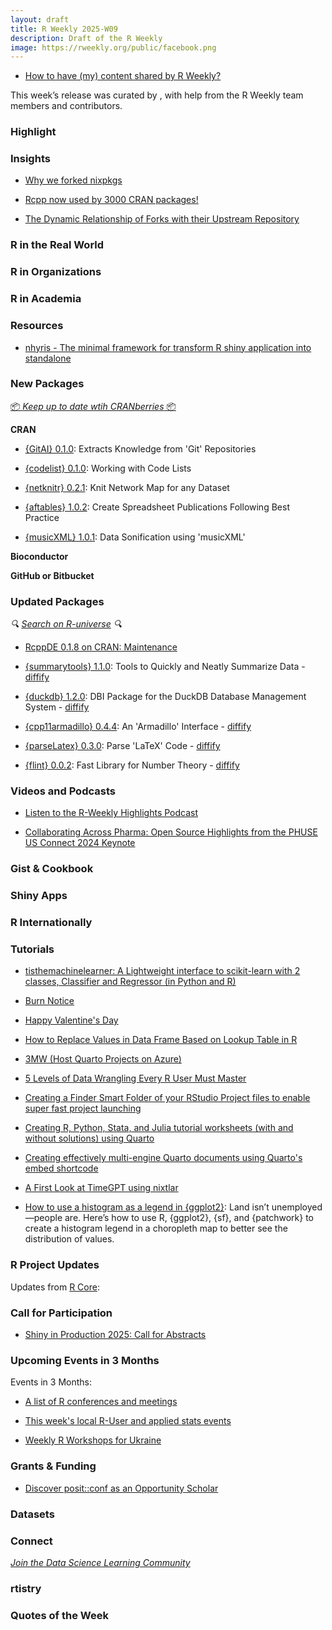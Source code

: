 ```yaml
---
layout: draft
title: R Weekly 2025-W09
description: Draft of the R Weekly
image: https://rweekly.org/public/facebook.png
---
```



+ [How to have (my) content shared by R Weekly?](https://github.com/rweekly/rweekly.org#how-to-have-my-content-shared-by-r-weekly)

This week’s release was curated by [](), with help from the R Weekly team members and contributors.



### Highlight



### Insights

+ [Why we forked nixpkgs](https://b-rodrigues.github.io/posts/2025-02-17-rstats-on-nix.html)

+ [Rcpp now used by 3000 CRAN packages!](http://dirk.eddelbuettel.com/blog/2025/02/20#rcpp_3000_packages)

+ [The Dynamic Relationship of Forks with their Upstream Repository](https://ropensci.org/blog/2025/02/20/forks-upstream-relationship/)

### R in the Real World



### R in Organizations



### R in Academia



### Resources

+ [nhyris - The minimal framework for transform R shiny application into standalone](https://blog.jahnen.io/nhyris/)


### New Packages

<!-- <p class="added-hostname"><a href="https://rweekly.org/live" target="_blank" class="externalLink">📦 <i>Go Live for More New Pkgs</i> 📦</a></p> -->
<p class="added-hostname"><a href="https://dirk.eddelbuettel.com/cranberries/cran/new/" target="_blank" class="externalLink">📦 <i>Keep up to date wtih CRANberries</i> 📦</a></p>


**CRAN**

+ [{GitAI} 0.1.0](https://cran.r-project.org/package=GitAI): Extracts Knowledge from 'Git' Repositories

+ [{codelist} 0.1.0](https://cran.r-project.org/package=codelist): Working with Code Lists

+ [{netknitr} 0.2.1](https://cran.r-project.org/package=netknitr): Knit Network Map for any Dataset

+ [{aftables} 1.0.2](https://cran.r-project.org/package=aftables): Create Spreadsheet Publications Following Best Practice

+ [{musicXML} 1.0.1](https://cran.r-project.org/package=musicXML): Data Sonification using 'musicXML'


**Bioconductor**



**GitHub or Bitbucket**



### Updated Packages

<i>🔍 [Search on R-universe](https://r-universe.dev/search/) 🔍</i>

+ [RcppDE 0.1.8 on CRAN: Maintenance](http://dirk.eddelbuettel.com/blog/2025/02/18#rcppde_0.1.8)

+ [{summarytools} 1.1.0](https://cran.r-project.org/package=summarytools): Tools to Quickly and Neatly Summarize Data - [diffify](https://diffify.com/R/summarytools)

+ [{duckdb} 1.2.0](https://cran.r-project.org/package=duckdb): DBI Package for the DuckDB Database Management System - [diffify](https://diffify.com/R/duckdb)

+ [{cpp11armadillo} 0.4.4](https://cran.r-project.org/package=cpp11armadillo): An 'Armadillo' Interface - [diffify](https://diffify.com/R/cpp11armadillo)

+ [{parseLatex} 0.3.0](https://cran.r-project.org/package=parseLatex): Parse 'LaTeX' Code - [diffify](https://diffify.com/R/parseLatex)

+ [{flint} 0.0.2](https://cran.r-project.org/package=flint): Fast Library for Number Theory - [diffify](https://diffify.com/R/flint)

### Videos and Podcasts

+ [Listen to the R-Weekly Highlights Podcast](https://serve.podhome.fm/r-weekly-highlights)

+ [Collaborating Across Pharma: Open Source Highlights from the PHUSE US Connect 2024 Keynote](https://posit.co/blog/open-source-highlights-from-the-phuse-us-connect-2024-keynote/)



### Gist & Cookbook



### Shiny Apps



### R Internationally



### Tutorials

+ [tisthemachinelearner: A Lightweight interface to scikit-learn with 2 classes, Classifier and Regressor (in Python and R)](https://thierrymoudiki.github.io/blog/2025/02/17/python/r/tisthemllearner)

+ [Burn Notice](https://kieranhealy.org/blog/archives/2025/02/16/burn-notice/)

+ [Happy Valentine's Day](https://dieghernan.github.io/202502_st_valentine/)

+ [How to Replace Values in Data Frame Based on Lookup Table in R](https://www.spsanderson.com/steveondata/posts/2025-02-17/)

+ [3MW (Host Quarto Projects on Azure)](https://3mw.albert-rapp.de/p/host-quarto-projects-on-azure)

+ [5 Levels of Data Wrangling Every R User Must Master](https://albert-rapp.de/posts/33_five_levels_of_data_cleaning/33_five_levels_of_data_cleaning.html)

+ [Creating a Finder Smart Folder of your RStudio Project files to enable super fast project launching](https://remlapmot.github.io/post/2025/smart-folders/)

+ [Creating R, Python, Stata, and Julia tutorial worksheets (with and without solutions) using Quarto](https://remlapmot.github.io/post/2025/quarto-conditional-content/)

+ [Creating effectively multi-engine Quarto documents using Quarto's embed shortcode](https://remlapmot.github.io/post/2025/multi-engine-quarto/)

+ [A First Look at TimeGPT using nixtlar](https://rworks.dev/posts/revised_TimeGPT/)

+ [How to use a histogram as a legend in {ggplot2}](https://www.andrewheiss.com/blog/2025/02/19/ggplot-histogram-legend/): Land isn’t unemployed—people are. Here’s how to use R, {ggplot2}, {sf}, and {patchwork} to create a histogram legend in a choropleth map to better see the distribution of values.


<!--<div class="post-more-begin></div><div class="post-more-end"></div>-->

### R Project Updates

Updates from [R Core](http://developer.r-project.org/blosxom.cgi/R-devel/NEWS):

### Call for Participation

+ [Shiny in Production 2025: Call for Abstracts](https://www.jumpingrivers.com/blog/shiny-in-production-2025-r-events-call-for-abstracts/)


### Upcoming Events in 3 Months

Events in 3 Months:

+ [A list of R conferences and meetings](https://jumpingrivers.github.io/meetingsR/events.html)

+ [This week's local R-User and applied stats events](https://community.rstudio.com/c/irl)

+ [Weekly R Workshops for Ukraine](https://sites.google.com/view/dariia-mykhailyshyna/main/r-workshops-for-ukraine)

### Grants & Funding

+ [Discover posit::conf as an Opportunity Scholar](https://posit.co/blog/discover-posit-conf-as-an-opportunity-scholar/)


### Datasets


### Connect

<i>[Join the Data Science Learning Community](https://DSLC.io/)</i>

### rtistry


### Quotes of the Week
